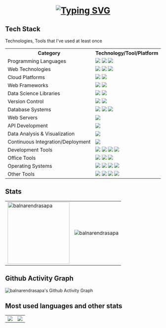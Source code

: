 <h1 align = "center">
<a href="https://github.com/balnarendrasapa"><img src="https://readme-typing-svg.herokuapp.com?font=Mooli&size=75&duration=1500&pause=600&color=E3F7F5FF&background=0d1117&center=true&vCenter=true&multiline=true&width=1920&height=384&lines=Hello+👋!;My+name+is+Bal+Narendra+Sapa;Welcome+to+my+GitHub+Profile" alt="Typing SVG" /></a>
</h1>


## Tech Stack

Technologies, Tools that I've used at least once

<table align="center">
    <tr>
        <th>Category</th>
        <th>Technology/Tool/Platform</th>
    </tr>
    <tr>
        <td>Programming Languages</td>
        <td><img src="https://img.shields.io/badge/Python-3766AB?style=flat-square&logo=Python&logoColor=white"> <img src="https://img.shields.io/badge/C-A8B9CC?style=flat-square&logo=C&logoColor=white"> <img src="https://img.shields.io/badge/Java-007396?style=flat-square&logo=Java&logoColor=white"></td>
    </tr>
    <tr>
        <td>Web Technologies</td>
        <td><img src="https://img.shields.io/badge/HTML5-1572B6?style=flat-square&logo=HTML5&logoColor=white"> <img src="https://img.shields.io/badge/CSS3-1572B6?style=flat-square&logo=css3&logoColor=white"> <img src="https://img.shields.io/badge/JavaScript-ffb13b?style=flat-square&logo=javascript&logoColor=white"></td>
    </tr>
    <tr>
        <td>Cloud Platforms</td>
        <td><img src="https://img.shields.io/badge/Amazon_AWS-232F3E?style=flat-square&logo=amazon-aws&logoColor=white"> <img src="https://img.shields.io/badge/Microsoft_Azure-0089D6?style=flat-square&logo=microsoft-azure&logoColor=white"></td>
    </tr>
    <tr>
        <td>Web Frameworks</td>
        <td><img src="https://img.shields.io/badge/Flask-1572B6?style=flat-square&logo=Flask&logoColor=white"> <img src="https://img.shields.io/badge/Django-092E20?style=flat-square&logo=Django&logoColor=white"></td>
    </tr>
    <tr>
        <td>Data Science Libraries</td>
        <td><img src="https://img.shields.io/badge/NumPy-013243?style=flat-square&logo=NumPy&logoColor=white"> <img src="https://img.shields.io/badge/Pandas-150458?style=flat-square&logo=pandas&logoColor=white"></td>
    </tr>
    <tr>
        <td>Version Control</td>
        <td><img src="https://img.shields.io/badge/GitHub-181717?style=flat-square&logo=GitHub&logoColor=white"> <img src="https://img.shields.io/badge/Git-F05032?style=flat-square&logo=Git&logoColor=white"></td>
    </tr>
    <tr>
        <td>Database Systems</td>
        <td><img src="https://img.shields.io/badge/MySQL-E6B91E?style=flat-square&logo=MySql&logoColor=white"> <img src="https://img.shields.io/badge/SQLite-07405E?style=flat-square&logo=sqlite&logoColor=white"> <img src="https://img.shields.io/badge/Microsoft_SQL_Server-CC2927?style=flat-square&logo=microsoft-sql-server&logoColor=white"></td>
    </tr>
    <tr>
        <td>Web Servers</td>
        <td><img src="https://img.shields.io/badge/Apache-D22128?style=flat-square&logo=Apache&logoColor=white"></td>
    </tr>
    <tr>
        <td>API Development</td>
        <td><img src="https://img.shields.io/badge/Postman-FF6C37.svg?style=flat-square&logo=Postman&logoColor=white"></td>
    </tr>
    <tr>
        <td>Data Analysis & Visualization</td>
        <td><img src="https://img.shields.io/badge/Power%20BI-F2C811.svg?style=flat-square&logo=Power-BI&logoColor=black"></td>
    </tr>
    <tr>
        <td>Continuous Integration/Deployment</td>
        <td><img src="https://img.shields.io/badge/GitHub%20Actions-2088FF.svg?style=flat-square&logo=GitHub-Actions&logoColor=white"></td>
    </tr>
    <tr>
        <td>Development Tools</td>
        <td><img src="https://img.shields.io/badge/Visual%20Studio%20Code-007ACC?style=flat-square&logo=Visual%20Studio%20Code&logoColor=white"> <img src="https://img.shields.io/badge/Pycharm-000000?style=flat-square&logo=Pycharm&logoColor=white"> <img src="https://img.shields.io/badge/Jupyter-F37626.svg?style=flat-square&logo=Jupyter&logoColor=white"> <img src="https://img.shields.io/badge/sublime_text-%23575757.svg?&style=flat-square&logo=sublime-text&logoColor=important"></td>
    </tr>
    <tr>
        <td>Office Tools</td>
        <td><img src="https://img.shields.io/badge/Microsoft_Excel-217346?style=flat-square&logo=microsoft-excel&logoColor=white"> <img src="https://img.shields.io/badge/Microsoft_PowerPoint-B7472A?style=flat-square&logo=microsoft-powerpoint&logoColor=white"> <img src="https://img.shields.io/badge/Microsoft_Word-2B579A?style=flat-square&logo=microsoft-word&logoColor=white"></td>
    </tr>
    <tr>
        <td>Operating Systems</td>
        <td><img src="https://img.shields.io/badge/Kali%20Linux-557C94?style=flat-square&logo=Kali%20Linux&logoColor=white"> <img src="https://img.shields.io/badge/Ubuntu-E95420?style=flat-square&logo=Ubuntu&logoColor=white"> <img src="https://img.shields.io/badge/Windows-0078D6?style=flat-square&logo=Windows&logoColor=white"> <img src="https://img.shields.io/badge/macOS-000000?style=flat-square&logo=Apple&logoColor=white"></td>
    </tr>
    <tr>
        <td>Other Tools</td>
        <td><img src="https://img.shields.io/badge/LaTeX-008080?style=flat-square&logo=LaTeX&logoColor=white"> <img src="https://img.shields.io/badge/Docker-2496ED?style=flat-square&logo=Docker&logoColor=white"> <img src="https://img.shields.io/badge/VirtualBox-183A61?style=flat-square&logo=VirtualBox&logoColor=white"> <img src="https://img.shields.io/badge/VIM-019733?style=flat-square&logo=Vim&logoColor=white"></td>
    </tr>
</table>


## Stats

<table>
  <tr>
    <td>
      <img height="200" align="center" src="https://github-readme-stats.vercel.app/api?username=balnarendrasapa&show_icons=true&theme=chartreuse-dark&locale=en" alt="balnarendrasapa" />
    </td>
    <td>
      <img align="center" src="https://github-readme-streak-stats.herokuapp.com/?user=balnarendrasapa&card_width=480&theme=chartreuse-dark" alt="balnarendrasapa" />
    </td>
  </tr>
</table>

## Github Activity Graph

![balnarendrasapa's Github Activity Graph](https://github-readme-activity-graph.vercel.app/graph?username=balnarendrasapa&theme=react-dark&hide_border=true&radius=5)

## Most used languages and other stats
<table align="center">
  <tr>
    <td>
      <a href="https://github.com/balnarendrasapa">
        <img align="center" src="https://github-readme-stats.vercel.app/api/top-langs/?username=balnarendrasapa&layout=pie&theme=dark&hide=jupyter%20notebook,html,css" />
      </a>
    </td>
    <td>
      <img align="center" src="https://github-profile-trophy.vercel.app/?username=balnarendrasapa&theme=onedark&column=4" />
    </td>
  </tr>
</table>


